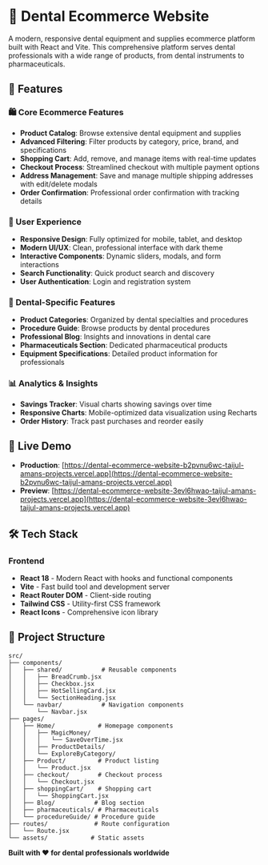 # 🦷 Dental Ecommerce Website

A modern, responsive dental equipment and supplies ecommerce platform built with React and Vite. This comprehensive platform serves dental professionals with a wide range of products, from dental instruments to pharmaceuticals.

## 🌟 Features

### 🛍️ Core Ecommerce Features
- **Product Catalog**: Browse extensive dental equipment and supplies
- **Advanced Filtering**: Filter products by category, price, brand, and specifications
- **Shopping Cart**: Add, remove, and manage items with real-time updates
- **Checkout Process**: Streamlined checkout with multiple payment options
- **Address Management**: Save and manage multiple shipping addresses with edit/delete modals
- **Order Confirmation**: Professional order confirmation with tracking details

### 📱 User Experience
- **Responsive Design**: Fully optimized for mobile, tablet, and desktop
- **Modern UI/UX**: Clean, professional interface with dark theme
- **Interactive Components**: Dynamic sliders, modals, and form interactions
- **Search Functionality**: Quick product search and discovery
- **User Authentication**: Login and registration system

### 🏥 Dental-Specific Features
- **Product Categories**: Organized by dental specialties and procedures
- **Procedure Guide**: Browse products by dental procedures
- **Professional Blog**: Insights and innovations in dental care
- **Pharmaceuticals Section**: Dedicated pharmaceutical products
- **Equipment Specifications**: Detailed product information for professionals

### 📊 Analytics & Insights
- **Savings Tracker**: Visual charts showing savings over time
- **Responsive Charts**: Mobile-optimized data visualization using Recharts
- **Order History**: Track past purchases and reorder easily

## 🚀 Live Demo

- **Production**: [https://dental-ecommerce-website-b2pvnu6wc-taijul-amans-projects.vercel.app](https://dental-ecommerce-website-b2pvnu6wc-taijul-amans-projects.vercel.app)
- **Preview**: [https://dental-ecommerce-website-3evl6hwao-taijul-amans-projects.vercel.app](https://dental-ecommerce-website-3evl6hwao-taijul-amans-projects.vercel.app)

## 🛠️ Tech Stack

### Frontend
- **React 18** - Modern React with hooks and functional components
- **Vite** - Fast build tool and development server
- **React Router DOM** - Client-side routing
- **Tailwind CSS** - Utility-first CSS framework
- **React Icons** - Comprehensive icon library



## 📁 Project Structure

```
src/
├── components/
│   ├── shared/           # Reusable components
│   │   ├── BreadCrumb.jsx
│   │   ├── Checkbox.jsx
│   │   ├── HotSellingCard.jsx
│   │   └── SectionHeading.jsx
│   └── navbar/           # Navigation components
│       └── Navbar.jsx
├── pages/
│   ├── Home/            # Homepage components
│   │   ├── MagicMoney/
│   │   │   └── SaveOverTime.jsx
│   │   ├── ProductDetails/
│   │   └── ExploreByCategory/
│   ├── Product/         # Product listing
│   │   └── Product.jsx
│   ├── checkout/        # Checkout process
│   │   └── Checkout.jsx
│   ├── shoppingCart/    # Shopping cart
│   │   └── ShoppingCart.jsx
│   ├── Blog/           # Blog section
│   ├── pharmaceuticals/ # Pharmaceuticals
│   └── procedureGuide/ # Procedure guide
├── routes/             # Route configuration
│   └── Route.jsx
└── assets/            # Static assets
```


**Built with ❤️ for dental professionals worldwide**